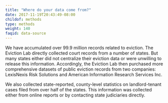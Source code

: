 ```yaml
---
title: "Where do your data come from?"
date: 2017-11-19T20:43:49-08:00
childof: methods
type: methods
weight: 140
faqid: data-source
---
```

We have accumulated over 99.9 million records related to eviction. The Eviction Lab directly collected court records from a number of states. But many states either did not centralize their eviction data or were unwilling to release this information. Accordingly, the Eviction Lab then purchased more comprehensive datasets of public eviction records from two companies: LexisNexis Risk Solutions and American Information Research Services Inc.

We also collected state-reported, county-level statistics on landlord-tenant cases filed from over half of the states. This information was collected either from online reports or by contacting state judiciaries directly.
